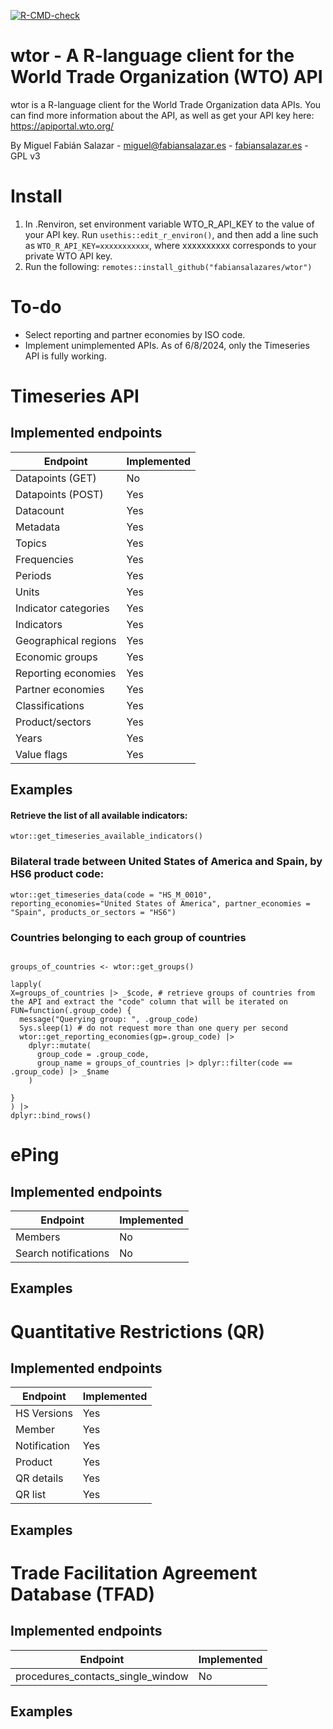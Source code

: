 <!-- badges: start -->
[![R-CMD-check](https://github.com/fabiansalazares/wtor/actions/workflows/R-CMD-check.yaml/badge.svg)](https://github.com/fabiansalazares/wtor/actions/workflows/R-CMD-check.yaml)
<!-- badges: end -->


# wtor - A R-language client for the World Trade Organization (WTO) API

wtor is a R-language client for the World Trade Organization data APIs. You can find more information about the API, as well as get your API key here: https://apiportal.wto.org/ 

By Miguel Fabián Salazar - miguel@fabiansalazar.es - [fabiansalazar.es](https://fabiansalazar.es) - GPL v3

# Install

1. In .Renviron, set environment variable WTO_R_API_KEY to the value of your API key. Run `usethis::edit_r_environ()`, and then add a line such as `WTO_R_API_KEY=xxxxxxxxxxx`, where xxxxxxxxxx corresponds to your private WTO API key.
2. Run the following: `remotes::install_github("fabiansalazares/wtor")`

# To-do

* Select reporting and partner economies by ISO code.
* Implement unimplemented APIs. As of 6/8/2024, only the Timeseries API is fully working.

# Timeseries API

## Implemented endpoints

Endpoint|Implemented
---|-----
Datapoints (GET) | No
Datapoints (POST) | Yes
Datacount | Yes 
Metadata | Yes
Topics | Yes 
Frequencies | Yes 
Periods | Yes 
Units | Yes 
Indicator categories | Yes 
Indicators | Yes
Geographical regions | Yes 
Economic groups | Yes 
Reporting economies | Yes 
Partner economies | Yes 
Classifications | Yes  
Product/sectors | Yes
Years | Yes 
Value flags | Yes 



## Examples

#### Retrieve the list of all available indicators:

`wtor::get_timeseries_available_indicators()`

### Bilateral trade between United States of America and Spain, by HS6 product code:

`wtor::get_timeseries_data(code = "HS_M_0010", reporting_economies="United States of America", partner_economies = "Spain", products_or_sectors = "HS6")`

### Countries belonging to each group of countries

```

groups_of_countries <- wtor::get_groups()

lapply(
X=groups_of_countries |> _$code, # retrieve groups of countries from the API and extract the "code" column that will be iterated on
FUN=function(.group_code) {
  message("Querying group: ", .group_code)
  Sys.sleep(1) # do not request more than one query per second
  wtor::get_reporting_economies(gp=.group_code) |> 
    dplyr::mutate(
      group_code = .group_code,
      group_name = groups_of_countries |> dplyr::filter(code == .group_code) |> _$name
    )

}
) |> 
dplyr::bind_rows()

```

# ePing

## Implemented endpoints

Endpoint|Implemented
---|-----
Members | No
Search notifications | No


## Examples

# Quantitative Restrictions (QR)

## Implemented endpoints

Endpoint|Implemented
---|-----
HS Versions | Yes
Member | Yes 
Notification | Yes
Product | Yes 
QR details | Yes 
QR list | Yes 


## Examples

# Trade Facilitation Agreement Database (TFAD)

## Implemented endpoints

Endpoint|Implemented
---|-----
procedures_contacts_single_window | No

## Examples 


